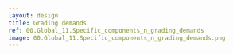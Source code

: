```yaml
---
layout: design
title: Grading demands
ref: 00.Global_11.Specific_components_n_grading_demands
image: 00.Global_11.Specific_components_n_grading_demands.png
---
```


